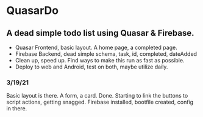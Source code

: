 # QuasarDo
## A dead simple todo list using Quasar & Firebase.

- Quasar Frontend, basic layout. A home page, a completed page. 
- Firebase Backend, dead simple schema, task, id, completed, dateAdded
- Clean up, speed up. Find ways to make this run as fast as possible.
- Deploy to web and Android, test on both, maybe utilize daily. 

### 3/19/21
Basic layout is there. A form, a card. Done. Starting to link the buttons to script actions, getting snagged. Firebase installed, bootfile created, config in there.